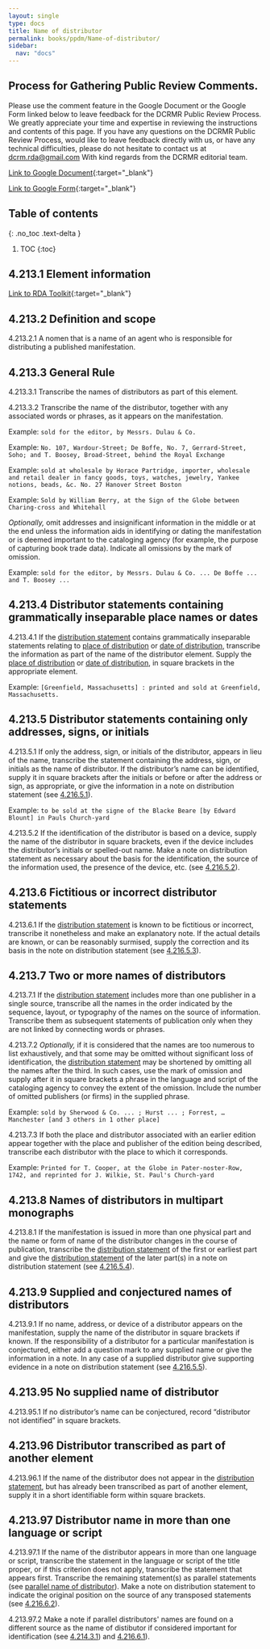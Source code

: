 ```yaml
---
layout: single
type: docs
title: Name of distributor
permalink: books/ppdm/Name-of-distributor/
sidebar:
  nav: "docs"
---
```


## Process for Gathering Public Review Comments.
Please use the comment feature in the Google Document or the Google Form linked below to leave feedback for the DCRMR Public Review Process.  We greatly appreciate your time and expertise in reviewing the instructions and contents of this page.  If you have any questions on the DCRMR Public Review Process, would like to leave feedback directly with us, or have any technical difficulties, please do not hesitate to contact us at dcrm.rda@gmail.com  With kind regards from the DCRMR editorial team.

[Link to Google Document](https://docs.google.com/document/d/1O9sOVfoiwhI8G-E4jUzc-w3BVymnMd3ZEPdEFbc1-ww/edit#){:target="_blank"}

[Link to Google Form](https://docs.google.com/forms/d/e/1FAIpQLSdNtJkbY1mngdTcvCoB7zZcpaIuuKHvlbyiidP-QunDy14VcQ/viewform){:target="_blank"}

## Table of contents
{: .no_toc .text-delta }

1. TOC
{:toc}

## 4.213.1 Element information

[Link to RDA Toolkit](https://beta.rdatoolkit.org/Content/Index?externalId=en-US_ala-d34564b0-6a8a-384f-b966-a9638b234d89){:target="_blank"}

## 4.213.2 Definition and scope

<a name="4.213.2.1">4.213.2.1</a> A nomen that is a name of an agent who is responsible for distributing a published manifestation.

## 4.213.3 General Rule

<a name="4.213.3.1">4.213.3.1</a> Transcribe the names of distributors as part of this element.

<a name="4.213.3.2">4.213.3.2</a> Transcribe the name of the distributor, together with any associated words or phrases, as it appears on the manifestation.

Example: `sold for the editor, by Messrs. Dulau & Co.`

Example: `No. 107, Wardour-Street; De Boffe, No. 7, Gerrard-Street, Soho; and T. Boosey, Broad-Street, behind the Royal Exchange`

Example: `sold at wholesale by Horace Partridge, importer, wholesale and retail dealer in fancy goods, toys, watches, jewelry, Yankee notions, beads, &c. No. 27 Hanover Street Boston`

Example: `Sold by William Berry, at the Sign of the Globe between Charing-cross and Whitehall`

*Optionally,* omit addresses and insignificant information in the middle or at the end unless the information aids in identifying or dating the manifestation or is deemed important to the cataloging agency (for example, the purpose of capturing book trade data). Indicate all omissions by the mark of omission.

Example: `sold for the editor, by Messrs. Dulau & Co. ... De Boffe ... and T. Boosey ...`

## 4.213.4 Distributor statements containing grammatically inseparable place names or dates

<a name="4.213.4.1">4.213.4.1</a> If the [distribution statement](/DCRMR/books/ppdm/Distribution-statement/) contains grammatically inseparable statements relating to [place of distribution](/DCRMR/books/ppdm/Place-of-distribution/) or [date of distribution](/DCRMR/books/ppdm/Date-of-distribution/), transcribe the information as part of the name of the distributor element. Supply the [place of distribution](/DCRMR/books/ppdm/Place-of-distribution/) or [date of distribution](/DCRMR/books/ppdm/Date-of-distribution/), in square brackets in the appropriate element.

Example: `[Greenfield, Massachusetts] : printed and sold at Greenfield, Massachusetts.`

## 4.213.5 Distributor statements containing only addresses, signs, or initials

<a name="4.213.5.1">4.213.5.1</a> If only the address, sign, or initials of the distributor, appears in lieu of the name, transcribe the statement containing the address, sign, or initials as the name of distributor. If the distributor’s name can be identified, supply it in square brackets after the initials or before or after the address or sign, as appropriate, or give the information in a note on distribution statement (see [4.216.5.1](/DCRMR/books/ppdm/Note-on-distribution-statement/#4.216.5.1)).

Example: `to be sold at the signe of the Blacke Beare [by Edward Blount] in Pauls Church-yard`

<a name="4.213.5.2">4.213.5.2</a>  If the identification of the distributor is based on a device, supply the name of the distributor in square brackets, even if the device includes the distributor’s initials or spelled-out name. Make a note on distribution statement as necessary about the basis for the identification, the source of the information used, the presence of the device, etc. (see [4.216.5.2](/DCRMR/books/ppdm/Note-on-distribution-statement/#4.216.5.2)).

## 4.213.6 Fictitious or incorrect distributor statements

<a name="4.213.6.1">4.213.6.1</a> If the [distribution statement](/DCRMR/books/ppdm/Distribution-statement/) is known to be fictitious or incorrect, transcribe it nonetheless and make an explanatory note. If the actual details are known, or can be reasonably surmised, supply the correction and its basis in the note on distribution statement (see [4.216.5.3](/DCRMR/books/ppdm/Note-on-distribution-statement/#4.216.5.3)).

## 4.213.7 Two or more names of distributors

<a name="4.213.7.1">4.213.7.1</a> If the [distribution statement](/DCRMR/books/ppdm/Distribution-statement/) includes more than one publisher in a single source, transcribe all the names in the order indicated by the sequence, layout, or typography of the names on the source of information. Transcribe them as subsequent statements of publication only when they are not linked by connecting words or phrases.

<a name="4.213.7.2">4.213.7.2</a> *Optionally,* if it is considered that the names are too numerous to list exhaustively, and that some may be omitted without significant loss of identification, the [distribution statement](/DCRMR/books/ppdm/Distribution-statement/) may be shortened by omitting all the names after the third. In such cases, use the mark of omission and supply after it in square brackets a phrase in the language and script of the cataloging agency to convey the extent of the omission. Include the number of omitted publishers (or firms) in the supplied phrase.

Example: `sold by Sherwood & Co. ... ; Hurst ... ; Forrest, … Manchester [and 3 others in 1 other place]`

<a name="4.213.7.3">4.213.7.3</a> If both the place and distributor associated with an earlier edition appear together with the place and publisher of the edition being described, transcribe each distributor with the place to which it corresponds.

Example: `Printed for T. Cooper, at the Globe in Pater-noster-Row, 1742, and reprinted for J. Wilkie, St. Paul's Church-yard`

## 4.213.8 Names of distributors in multipart monographs

<a name="4.213.8.1">4.213.8.1</a> If the manifestation is issued in more than one physical part and the name or form of name of the  distributor changes in the course of publication, transcribe the [distribution statement](/DCRMR/books/ppdm/Distribution-statement/) of the first or earliest part and give the [distribution statement](/DCRMR/books/ppdm/Distribution-statement/) of the later part(s) in a note on distribution statement (see [4.216.5.4](/DCRMR/books/ppdm/Note-on-distribution-statement/#4.216.5.4)).

## 4.213.9 Supplied and conjectured names of distributors

<a name="4.213.9.1">4.213.9.1</a> If no name, address, or device of a distributor appears on the manifestation, supply the name of the distributor in square brackets if known. If the responsibility of a distributor for a particular manifestation is conjectured, either add a question mark to any supplied name or give the information in a note. In any case of a supplied distributor give supporting evidence in a note on distribution statement (see [4.216.5.5](/DCRMR/books/ppdm/Note-on-distribution-statement/#4.216.5.5)).

## 4.213.95 No supplied name of distributor

<a name="4.213.95.1">4.213.95.1</a> If no distributor’s name can be conjectured, record  “distributor not identified” in square brackets.

## 4.213.96 Distributor transcribed as part of another element 

<a name="4.213.96.1">4.213.96.1</a> If the name of the distributor does not appear in the [distribution statement](/DCRMR/books/ppdm/Distribution-statement/), but has already been transcribed as part of another element, supply it in a short identifiable form within square brackets.

## 4.213.97 Distributor name in more than one language or script

<a name="4.213.97.1">4.213.97.1</a> If the name of the  distributor appears in more than one language or script, transcribe the statement in the language or script of the title proper, or if this criterion does not apply, transcribe the statement that appears first. Transcribe the remaining statement(s) as parallel statements (see [parallel name of distributor](/DCRMR/books/ppdm/Parallel-name-of-distributor/)). Make a note on distribution statement to indicate the original position on the source of any transposed statements (see [4.216.6.2](/DCRMR/books/Note-on-distribution-statement/#4.216.6.2)).

<a name="4.213.97.2">4.213.97.2</a> Make a note if parallel distributors' names are found on a different source as the name of distibutor if considered important for identification (see [4.214.3.1](/DCRMR/books/ppdm/Parallel-name-of-distributor/#4.214.3.1)) and [4.216.6.1](/DCRMR/books/ppdm/Note-on-distribution-statement/#4.216.6.1)).


